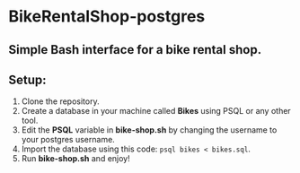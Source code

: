 # BikeRentalShop-postgres
## **Simple Bash interface for a bike rental shop.**

## Setup:
1. Clone the repository.
1. Create a database in your machine called **Bikes** using PSQL or any other tool.
1. Edit the **PSQL** variable in **bike-shop.sh** by changing the username to your postgres username.
1. Import the database using this code: `psql bikes < bikes.sql`.
1. Run **bike-shop.sh** and enjoy!
